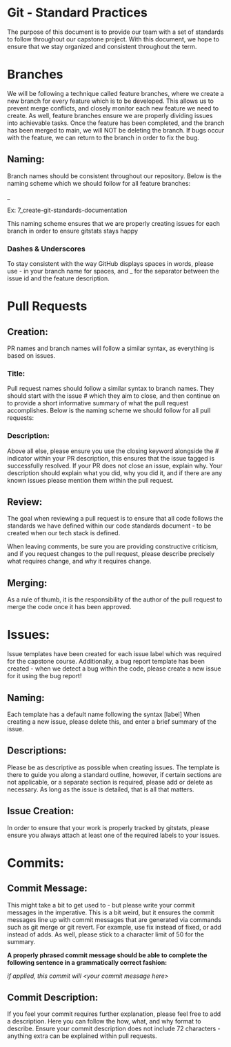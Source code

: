# Git - Standard Practices
The purpose of this document is to provide our team with a set of standards to follow throughout our capstone project.
With this document, we hope to ensure that we stay organized and consistent throughout the term.

# Branches

We will be following a technique called feature branches, where we create a new branch for every feature which is to be
developed. This allows us to prevent merge conflicts, and closely monitor each new feature we need to create. As well,
feature branches ensure we are properly dividing issues into achievable tasks. Once the feature has been 
completed, and the branch has been merged to main, we will NOT be deleting the branch. If bugs occur with the feature, 
we can return to the branch in order to fix the bug. 

## Naming:
Branch names should be consistent throughout our repository. Below is the naming scheme which we should follow for all 
feature branches: 

<issue-id>_<brief-feature-description>

Ex: 7_create-git-standards-documentation

This naming scheme ensures that we are properly creating issues for each branch in order to ensure gitstats stays happy

### Dashes & Underscores
To stay consistent with the way GitHub displays spaces in words, please use - in your branch name for spaces, and _ for
the separator between the issue id and the feature description. 

# Pull Requests

## Creation:
PR names and branch names will follow a similar syntax, as everything is based on issues.
### Title:
Pull request names should follow a similar syntax to branch names. They should start with the issue # which they aim to 
close, and then continue on to provide a short informative summary of what the pull request accomplishes. Below is the
naming scheme we should follow for all pull requests: 
<issue-id> <short PR summary>
### Description:
Above all else, please ensure you use the closing keyword alongside the # indicator within your PR description, this 
ensures that the issue tagged is successfully resolved. If your PR does not close an issue, explain why. Your 
description should explain what you did, why you did it, and if there are any known issues please mention them within 
the pull request.

## Review:
The goal when reviewing a pull request is to ensure that all code follows the standards we have defined within our code
standards document - to be created when our tech stack is defined.

When leaving comments, be sure you are providing constructive criticism, and if you request changes to the pull request,
please describe precisely what requires change, and why it requires change.

## Merging:
As a rule of thumb, it is the responsibility of the author of the pull request to merge the code once it has been 
approved.

# Issues:

Issue templates have been created for each issue label which was required for the capstone course. Additionally, a bug 
report template has been created - when we detect a bug within the code, please create a new issue for it using the bug
report!

## Naming: 

Each template has a default name following the syntax [label] When creating a new issue, please delete this, and enter 
a brief summary of the issue. 

## Descriptions: 

Please be as descriptive as possible when creating issues. The template is there to guide you along a standard outline,
however, if certain sections are not applicable, or a separate section is required, please add or delete as necessary.
As long as the issue is detailed, that is all that matters.

## Issue Creation:

In order to ensure that your work is properly tracked by gitstats, please ensure you always attach at least one of the
required labels to your issues.

# Commits:

## Commit Message:
This might take a bit to get used to - but please write your commit messages in the imperative. This is a bit weird, but
it ensures the commit messages line up with commit messages that are generated via commands such as git merge or git 
revert. For example, use fix instead of fixed, or add instead of adds. As well, please stick to a character limit of 50
for the summary.

**A properly phrased commit message should be able to complete the following sentence in a grammatically correct 
fashion:**

*if applied, this commit will \<your commit message here>*

## Commit Description:

If you feel your commit requires further explanation, please feel free to add a description. Here you can follow the 
how, what, and why format to describe. Ensure your commit description does not include 72 characters - anything extra
can be explained within pull requests.